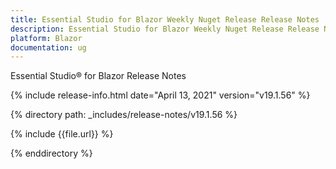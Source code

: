 ```yaml
---
title: Essential Studio for Blazor Weekly Nuget Release Release Notes  
description: Essential Studio for Blazor Weekly Nuget Release Release Notes  
platform: Blazor
documentation: ug
---
```


Essential Studio&reg; for Blazor  Release Notes  

{% include release-info.html date="April 13, 2021"  version="v19.1.56" %} 

{% directory path: _includes/release-notes/v19.1.56 %}

{% include {{file.url}} %}

{% enddirectory %}


